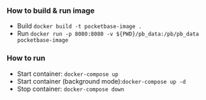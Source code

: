 ### How to build & run image

- Build `docker build -t pocketbase-image .`
- Run `docker run -p 8080:8080 -v ${PWD}/pb_data:/pb/pb_data pocketbase-image`

### How to run

- Start container: `docker-compose up`
- Start container (background mode):`docker-compose up -d`
- Stop container: `docker-compose down`
